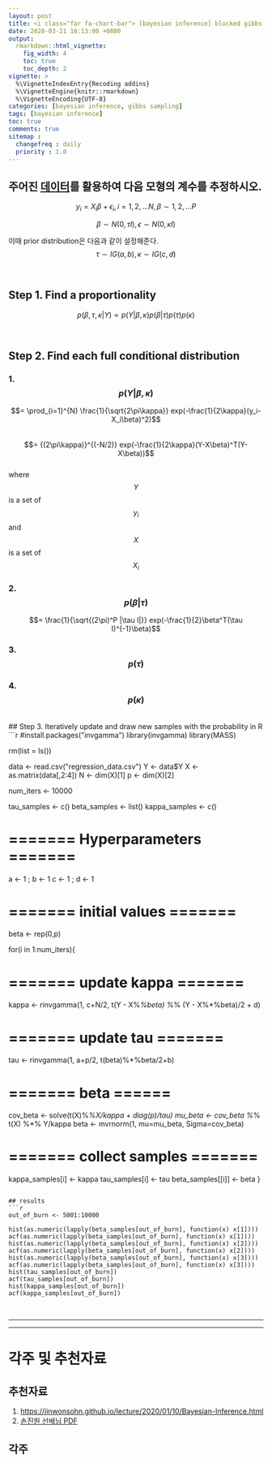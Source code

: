 ```yaml
---
layout: post
title: <i class="far fa-chart-bar"> [bayesian inference] blocked gibbs sampler</i>
date: 2020-03-21 16:13:00 +0800
output: 
  rmarkdown::html_vignette:
    fig_width: 4
    toc: true
    toc_depth: 2
vignette: >
  %\VignetteIndexEntry{Recoding addins}
  %\VignetteEngine{knitr::rmarkdown}
  %\VignetteEncoding{UTF-8}
categories: [bayesian inference, gibbs sampling]
tags: [bayesian inference]
toc: true
comments: true
sitemap :
  changefreq : daily
  priority : 1.0
---
```


<script src="https://cdn.mathjax.org/mathjax/latest/MathJax.js?config=TeX-AMS-MML_HTMLorMML" type="text/javascript"></script>  

## 주어진 [데이터](/assets/data/posts/[gibbs-sampler]-regression-data.html)를 활용하여 다음 모형의 계수를 추정하시오.
$$y_i = X_i\beta+\epsilon_i,       i = {1, 2, ... N},       \beta \sim {1, 2, ... P}$$

$$\beta \sim N(0,\tau I),   \epsilon \sim N(0,\kappa I)$$
  
이때 prior distribution은 다음과 같이 설정해준다.  
$$\tau \sim IG(a,b),   \kappa \sim IG(c,d)$$  

<br>

## Step 1. Find a proportionality
$$p(\beta,\tau,\kappa|Y) \propto p(Y|\beta,\kappa) p(\beta | \tau) p(\tau) p(\kappa)$$  

<br>

## Step 2. Find each full conditional distribution
### 1. $$p(Y|\beta,\kappa)$$ 
$$= \prod_{i=1}^{N} \frac{1}{\sqrt{2\pi\kappa}} exp(-\frac{1}{2\kappa}(y_i-X_i\beta)^2)$$  
$$= {(2\pi\kappa)}^{(-N/2)} exp(-\frac{1}{2\kappa}(Y-X\beta)^T(Y-X\beta))$$  
where $$Y$$ is a set of $$y_i$$ and $$X$$ is a set of $$X_i$$  

### 2. $$p(\beta | \tau)$$
$$= \frac{1}{\sqrt{(2\pi)^P |\tau I|}} exp(-\frac{1}{2}\beta^T(\tau I)^{-1}\beta)$$  


### 3. $$p(\tau)$$

### 4. $$p(\kappa)$$

<br>
## Step 3. Iteratively update and draw new samples with the probability in R
```r
#install.packages("invgamma")
library(invgamma)
library(MASS)

rm(list = ls())

data <- read.csv("regression_data.csv")
Y <- data$Y
X <- as.matrix(data[,2:4])
N <- dim(X)[1]
p <- dim(X)[2]

num_iters <- 10000

tau_samples <- c()
beta_samples <- list()
kappa_samples <- c()

# ======= Hyperparameters ======= #
a <- 1 ; b <- 1 
c <- 1 ; d <- 1

# ======= initial values ======= # 
beta <- rep(0,p)

for(i in 1:num_iters){
  # ======= update kappa ======= #
  kappa <- rinvgamma(1, c+N/2, t(Y - X%*%beta) %*% (Y - X%*%beta)/2 + d)
  
  # ======= update tau ======= #
  tau <- rinvgamma(1, a+p/2, t(beta)%*%beta/2+b)
  
  # ======= beta ====== #
  cov_beta <- solve(t(X)%*%X/kappa + diag(p)/tau)
  mu_beta <- cov_beta %*% t(X) %*% Y/kappa
  beta <- mvrnorm(1, mu=mu_beta, Sigma=cov_beta)
  
  # ======= collect samples ======= #
  kappa_samples[i] <- kappa
  tau_samples[i] <- tau
  beta_samples[[i]] <- beta
}
```

## results
```r
out_of_burn <- 5001:10000

hist(as.numeric(lapply(beta_samples[out_of_burn], function(x) x[1])))
acf(as.numeric(lapply(beta_samples[out_of_burn], function(x) x[1])))
hist(as.numeric(lapply(beta_samples[out_of_burn], function(x) x[2])))
acf(as.numeric(lapply(beta_samples[out_of_burn], function(x) x[2])))
hist(as.numeric(lapply(beta_samples[out_of_burn], function(x) x[3])))
acf(as.numeric(lapply(beta_samples[out_of_burn], function(x) x[3])))
hist(tau_samples[out_of_burn])
acf(tau_samples[out_of_burn])
hist(kappa_samples[out_of_burn])
acf(kappa_samples[out_of_burn])
```


<br>  

***
***
# 각주 및 추천자료

## 추천자료 
1. https://jinwonsohn.github.io/lecture/2020/01/10/Bayesian-Inference.html
2. [손진원 선배님 PDF](https://jinwonsohn.github.io/pdfs/BI_L4.pdf) 

## 각주
